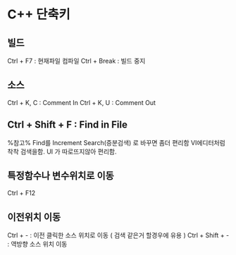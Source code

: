 # C++ 단축키

## 빌드
Ctrl + F7 : 현재파일 컴파일
Ctrl + Break : 빌드 중지

## 소스
Ctrl + K, C : Comment In
Ctrl + K, U : Comment Out

## Ctrl + Shift + F : Find in File
%참고% Find를 Increment Search(증분검색) 로 바꾸면 좀더 편리함
VI에디터처럼 착착 검색을함. UI 가 따로뜨지않아 편리함.

## 특정함수나 변수위치로 이동
Ctrl + F12

## 이전위치 이동
Ctrl + - : 이전 클릭한 소스 위치로 이동 ( 검색 같은거 할경우에 유용 )
Ctrl + Shift + - : 역방향 소스 위치 이동
